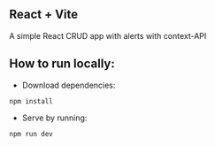 ## React + Vite

A simple React CRUD app with alerts with context-API

## How to run locally:

- Download dependencies:
```
npm install
```

- Serve by running:
```
npm run dev
```